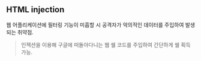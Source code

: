 ## HTML injection



웹 어플리케이션에 필터링 기능이 미흡할 시 공격자가 악의적인 데이터를 주입하여 발생되는 취약점.

> 인젝션을 이용해 구글에 떠돌아다니는 웹 쉘 코드를 주입하여 간단하게 쉘 획득 가능.

